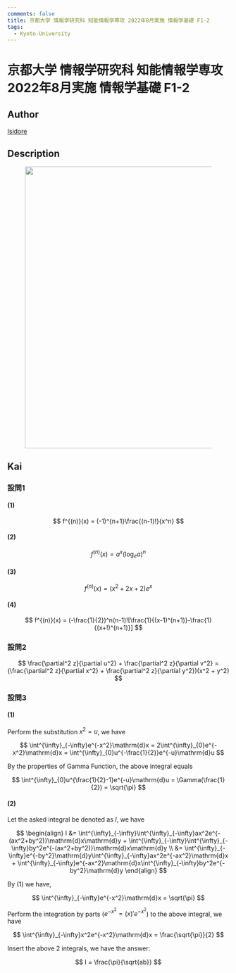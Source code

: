 ```yaml
---
comments: false
title: 京都大学 情報学研究科 知能情報学専攻 2022年8月実施 情報学基礎 F1-2
tags:
  - Kyoto-University
---
```

# 京都大学 情報学研究科 知能情報学専攻 2022年8月実施 情報学基礎 F1-2

## **Author**
[Isidore](https://github.com/heacsing)

## **Description**
<figure style="text-align:center;">
  <img src="https://s2.loli.net/2024/06/27/fSDUupmWIkTFJr5.png" width="640"/>
</figure>

## **Kai**
### 設問1
#### (1)

$$
f^{(n)}(x) = (-1)^{n+1}\frac{(n-1)!}{x^n}
$$

#### (2)

$$
f^{(n)}(x) = a^x(\log_e a)^n
$$

#### (3)

$$
f^{(n)}(x) = (x^2+2x+2)e^x
$$

#### (4)

$$
f^{(n)}(x) = (-\frac{1}{2})^n(n-1)![\frac{1}{(x-1)^(n+1)}-\frac{1}{(x+!)^(n+1)}]
$$

### 設問2

$$
\frac{\partial^2 z}{\partial u^2} + \frac{\partial^2 z}{\partial v^2} = (\frac{\partial^2 z}{\partial x^2} + \frac{\partial^2 z}{\partial y^2})(x^2 + y^2)
$$

### 設問3
#### (1)
Perform the substitution $x^2 = u$, we have 

$$
\int^{\infty}_{-\infty}e^{-x^2}\mathrm{d}x = 2\int^{\infty}_{0}e^{-x^2}\mathrm{d}x = \int^{\infty}_{0}u^{-\frac{1}{2}}e^{-u}\mathrm{d}u
$$

By the properties of Gamma Function, the above integral equals

$$
\int^{\infty}_{0}u^{\frac{1}{2}-1}e^{-u}\mathrm{d}u = \Gamma(\frac{1}{2}) = \sqrt{\pi}
$$

#### (2)

Let the asked integral be denoted as $I$, we have

$$
\begin{align}
    I &= \int^{\infty}_{-\infty}\int^{\infty}_{-\infty}ax^2e^{-(ax^2+by^2)}\mathrm{d}x\mathrm{d}y + \int^{\infty}_{-\infty}\int^{\infty}_{-\infty}by^2e^{-(ax^2+by^2)}\mathrm{d}x\mathrm{d}y \\
    &= \int^{\infty}_{-\infty}e^{-by^2}\mathrm{d}y\int^{\infty}_{-\infty}ax^2e^{-ax^2}\mathrm{d}x + \int^{\infty}_{-\infty}e^{-ax^2}\mathrm{d}x\int^{\infty}_{-\infty}by^2e^{-by^2}\mathrm{d}y
\end{align}
$$

By (1) we have,

$$
\int^{\infty}_{-\infty}e^{-x^2}\mathrm{d}x = \sqrt{\pi}
$$

Perform the integration by parts ($e^{-x^2} = (x)'e^{-x^2}$) to the above integral, we have

$$
\int^{\infty}_{-\infty}x^2e^{-x^2}\mathrm{d}x = \frac{\sqrt{\pi}}{2}
$$

Insert the above 2 integrals, we have the answer:

$$
I = \frac{\pi}{\sqrt{ab}}
$$
